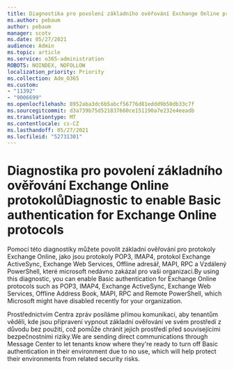 ```yaml
---
title: Diagnostika pro povolení základního ověřování Exchange Online protokolů
ms.author: pebaum
author: pebaum
manager: scotv
ms.date: 05/27/2021
audience: Admin
ms.topic: article
ms.service: o365-administration
ROBOTS: NOINDEX, NOFOLLOW
localization_priority: Priority
ms.collection: Adm_O365
ms.custom:
- "11392"
- "9006699"
ms.openlocfilehash: 8952aba3dc6b5abcf56776d81eddd9b50db33c7f
ms.sourcegitcommit: d3a739b75d521837660ce151190a7e232e4eeadb
ms.translationtype: MT
ms.contentlocale: cs-CZ
ms.lasthandoff: 05/27/2021
ms.locfileid: "52731301"
---
```

# <a name="diagnostic-to-enable-basic-authentication-for-exchange-online-protocols"></a><span data-ttu-id="d5ea0-102">Diagnostika pro povolení základního ověřování Exchange Online protokolů</span><span class="sxs-lookup"><span data-stu-id="d5ea0-102">Diagnostic to enable Basic authentication for Exchange Online protocols</span></span>

<span data-ttu-id="d5ea0-103">Pomocí této diagnostiky můžete povolit základní ověřování pro protokoly Exchange Online, jako jsou protokoly POP3, IMAP4, protokol Exchange ActiveSync, Exchange Web Services, Offline adresář, MAPI, RPC a Vzdálený PowerShell, které microsoft nedávno zakázal pro vaši organizaci.</span><span class="sxs-lookup"><span data-stu-id="d5ea0-103">By using this diagnostic, you can enable Basic authentication for Exchange Online protocols such as POP3, IMAP4, Exchange ActiveSync, Exchange Web Services, Offline Address Book, MAPI, RPC and Remote PowerShell, which Microsoft might have disabled recently for your organization.</span></span> 

<span data-ttu-id="d5ea0-104">Prostřednictvím Centra zpráv posíláme přímou komunikaci, aby tenantům věděli, kde jsou připravení vypnout základní ověřování ve svém prostředí z důvodu bez použití, což pomůže chránit jejich prostředí před souvisejícími bezpečnostními riziky.</span><span class="sxs-lookup"><span data-stu-id="d5ea0-104">We are sending direct communications through Message Center to let tenants know where they're ready to turn off Basic authentication in their environment due to no use, which will help protect their environments from related security risks.</span></span>